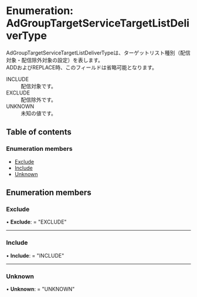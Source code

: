 # Enumeration: AdGroupTargetServiceTargetListDeliverType


<div lang=\"ja\"> AdGroupTargetServiceTargetListDeliverTypeは、ターゲットリスト種別（配信対象・配信除外対象の設定）を表します。<br> ADDおよびREPLACE時、このフィールドは省略可能となります。 </div>  <dl class=term>   <dt class=\"term__item\">INCLUDE</dt>   <dd class=\"term__desc\"><span lang=\"ja\">配信対象です。</span></dd>   <dt class=\"term__item\">EXCLUDE</dt>   <dd class=\"term__desc\"><span lang=\"ja\">配信除外です。</span></dd>   <dt class=\"term__item\">UNKNOWN</dt>   <dd class=\"term__desc\"><span lang=\"ja\">未知の値です。</span></dd> </dl>

## Table of contents

### Enumeration members

- [Exclude](adgrouptargetservicetargetlistdelivertype.md#exclude)
- [Include](adgrouptargetservicetargetlistdelivertype.md#include)
- [Unknown](adgrouptargetservicetargetlistdelivertype.md#unknown)

## Enumeration members

### Exclude

• **Exclude**: = "EXCLUDE"

___

### Include

• **Include**: = "INCLUDE"

___

### Unknown

• **Unknown**: = "UNKNOWN"
